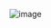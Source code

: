 ![image](https://github.com/anushkadeshpande/conductor/assets/53345232/ec1440e7-4835-41db-9c5e-bfcfdea95be8)
